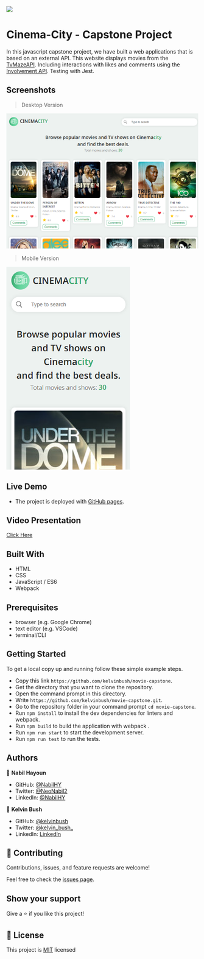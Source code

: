 ![](https://img.shields.io/badge/Microverse-blueviolet)

# Cinema-City - Capstone Project

In this javascript capstone project, we have built a web applications that is based on an external API.
This website displays movies from the [TvMazeAPI](https://api.tvmaze.com/).
Including interactions with likes and comments using the [Involvement API](https://www.notion.so/microverse/Involvement-API-869e60b5ad104603aa6db59e08150270).
Testing with Jest.

## Screenshots
> Desktop Version
<img src='Screenshots/Desktop.png'>

>Mobile Version
<img src='Screenshots/Mobile.png'>

## Live Demo

- The project is deployed with [GitHub pages](https://kelvinbush.github.io/movie-capstone/).

## Video Presentation

[Click Here](https://youtu.be/Ks9WneJ3DYI)



## Built With

- HTML
- CSS
- JavaScript / ES6
- Webpack


## Prerequisites
- browser (e.g. Google Chrome)
- text editor (e.g. VSCode)
- terminal/CLI


## Getting Started
To get a local copy up and running follow these simple example steps.

- Copy this link `https://github.com/kelvinbush/movie-capstone`.
- Get the directory that you want to clone the repository.
- Open the command prompt in this directory.
- Write `https://github.com/kelvinbush/movie-capstone.git`.
- Go to the repository folder in your command prompt `cd movie-capstone`.
- Run `npm install` to install the dev dependencies for linters and webpack.
- Run `npm build` to build the application with webpack .
- Run `npm run start` to start the development server.
- Run `npm run test` to run the tests.



## Authors

👤 **Nabil Hayoun**

  - GitHub: [@NabilHY](https://github.com/NabilHY)
  - Twitter: [@NeoNabil2](https://twitter.com/NeoNabil2)
  - LinkedIn: [@NabilHY](https://www.linkedin.com/in/nabil-hayoun-a9a8a8b6/)

👤 **Kelvin Bush**

  - GitHub: [@kelvinbush](https://github.com/kelvinbush)
  - Twitter: [@kelvin_bush_](https://twitter.com/kelvin_bush_)
  - LinkedIn: [LinkedIn](https://www.linkedin.com/in/kelvin-wachiye-04b469173/)


## 🤝 Contributing

Contributions, issues, and feature requests are welcome!

Feel free to check the [issues page](../../issues/).

## Show your support

Give a ⭐️ if you like this project!


## 📝 License

This project is [MIT](./MIT.md) licensed
